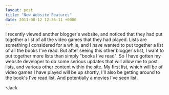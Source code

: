```yaml
---
layout: post
title: "New Website Features"
date: 2011-08-12 12:36:11 +0000
---
```

I recently viewed another blogger's website, and noticed that they had put together a list of all the video games that they had played. Lists are something I considered for a while, and I have wanted to put together a list of all the books I've read. But after seeing this other blogger's list, I want to put together more lists than simply "books I've read". So I have gotten my website developer to do some serious updates that will allow me to post lists, and various other content within the site. My first list, which will be of video games I have played will be up shortly, I'll also be getting around to the book's I've read list. And potentially a movies I've seen list.

-Jack
